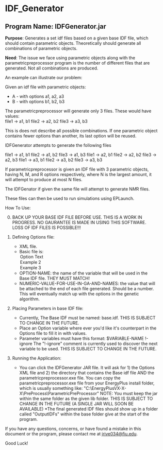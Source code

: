 IDF_Generator
=============

Program Name: IDFGenerator.jar
------------------------------  
**Purpose**: Generates a set idf files based on a given base IDF file,
which should contain parametric objects. Theoretically should generate all
combinations of parametric objects.  

**Need**: The issue we face using parametric objects along with
the parametricpreprocessor program is the number of different files that
are generated. Not all combinations are produced.  

An example can illustrate our problem:  

Given an idf file with parametric objects:  

* A - with options a1, a2, a3
* B - with options b1, b2, b3

The parametricpreprocessor will generate only 3 files. These would have values:  
file1 -> a1, b1
file2 -> a2, b2
file3 -> a3, b3

This is does not describe all possible combinations. If one parametric object
contains fewer options than another, its last option will be reused.

IDFGenerator attempts to generate the following files

file1 -> a1, b1
file2 -> a1, b2
file3 -> a1, b3
file1 -> a2, b1
file2 -> a2, b2
file3 -> a2, b3
file1 -> a3, b1
file2 -> a3, b2
file3 -> a3, b3

If parametricpreprocessor is given an IDF file with 3 parametric objects,
having N, M, and R options respectively, where N is the largest amount, it
will attempt to produce at most N files.

The IDFGenator if given the same file will attempt to generate N*M*R files.

These files can then be used to run simulations using EPLaunch.


How To Use: 

0. BACK UP YOUR BASE IDF FILE BEFORE USE.  THIS IS A WORK IN PROGRESS. NO GAURANTEE IS MADE IN USING THIS SOFTWARE. LOSS OF IDF FILES IS POSSIBLE!!!

1.	Defining Options file:
	* XML file. 
	* Basic file is:
		<Parametrics>
			<ParametricOption id="OPTION-NAME">
				<Option value="NUMERIC-VALUE-FOR-USE-IN-GA-AND-NAMES">Option Text</Option>
				<Option value="2">Example 2</Option>
				<Option value="3">Example 3</Option>
			</ParametricOption>
		</Parametrics>
	* OPTION-NAME: the name of the variable that will be used in the Base IDF file. THEY MUST MATCH!
	* NUMERIC-VALUE-FOR-USE-IN-GA-AND-NAMES: the value that will be attached to the end of each file generated.  Should be a number.
	  This will eventually match up with the options in the genetic algorithm. 
	  
2.	Placing Parameters in base IDF file:
	* Currently, The Base IDF must be named: base.idf.  THIS IS SUBJECT TO CHANGE IN THE FUTURE.
	* Place an Option variable where ever you'd like it's counterpart in the Options file to fill it in with values.
	* Parameter variables must have this format: $VARIABLE-NAME !-ignore
	  The "!-ignore" comment is currently used to discover the next variable to be used. THIS IS SUBJECT TO CHANGE IN THE FUTURE.

3. Running the Application:
	* You can click the IDFGenerator JAR file. It will ask for 1) the Options XML file and 2) the directory that contains the
	  Base idf file AND the parametricpreprocessor.exe file.  You can copy the parametricpreprocessor.exe file from your
	  EnergyPlus install folder, which is usually something like: "C:\EnergyPlusVX-X-X\PreProcess\ParametricPreProcessor\"
	  NOTE: You must keep the jar within the same folder as the given lib folder. THIS IS SUBJECT TO CHANGE IN THE FUTURE (A SINGLE JAR WILL SOON BE AVAILABLE)
	*The final generated IDF files should show up in a folder called "OutputIDFs" within the base folder give at the start of the program.
	  
If you have any questions, concerns, or have found a mistake in this document or the program, please contact me at jrive034@fiu.edu.

Good Luck!
